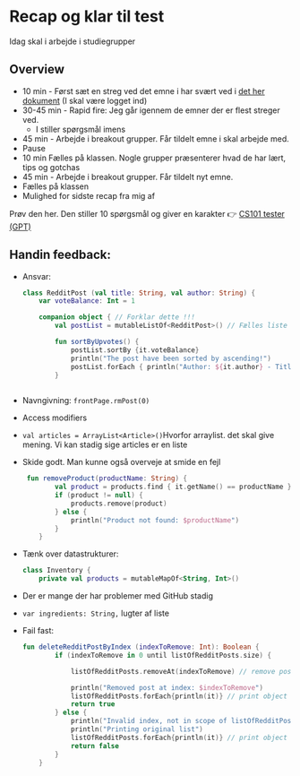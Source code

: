 # Recap og klar til test

Idag skal i arbejde i studiegrupper



## Overview

- 10 min - Først sæt en streg ved det emne i har svært ved i [det her dokument](https://studkea-my.sharepoint.com/:w:/g/personal/behu_kea_dk/ERh-tU3hKjZOk5d9c6SAVT8Bcf8CYCZC4gXsWNtHE2blrg?e=xeaZL8) (I skal være logget ind)
- 30-45 min - Rapid fire: Jeg går igennem de emner der er flest streger ved.
  - I stiller spørgsmål imens
- 45 min - Arbejde i breakout grupper. Får tildelt emne i skal arbejde med. 
- Pause
- 10 min Fælles på klassen. Nogle grupper præsenterer hvad de har lært, tips og gotchas
- 45 min - Arbejde i breakout grupper. Får tildelt nyt emne.
- Fælles på klassen
- Mulighed for sidste recap fra mig af



Prøv den her. Den stiller 10 spørgsmål og giver en karakter 👉 [CS101 tester (GPT)](https://chatgpt.com/g/g-67a48f9af29081918f433883aae70884-cs101-tester)





## Handin feedback:

- Ansvar:
  ```kotlin
  class RedditPost (val title: String, val author: String) {
      var voteBalance: Int = 1
  
      companion object { // Forklar dette !!!
          val postList = mutableListOf<RedditPost>() // Fælles liste for alle instanser
  
          fun sortByUpvotes() {
              postList.sortBy {it.voteBalance}
              println("The post have been sorted by ascending!")
              postList.forEach { println("Author: ${it.author} - Title: ${it.title} - Vote Balance: ${it.voteBalance}") } // For hver post i listen skal den print
          }
          
  ```

- Navngivning: `frontPage.rmPost(0)`

- Access modifiers

- `val articles = ArrayList<Article>()`Hvorfor arraylist. det skal give mening. Vi kan stadig sige articles er en liste

- Skide godt. Man kunne også overveje at smide en fejl
  ```kotlin
   fun removeProduct(productName: String) {
          val product = products.find { it.getName() == productName }
          if (product != null) {
              products.remove(product)
          } else {
              println("Product not found: $productName")
          }
      }
  ```

- Tænk over datastrukturer:
  ```kotlin
  class Inventory {
      private val products = mutableMapOf<String, Int>()
  ```

- Der er mange der har problemer med GitHub stadig

- `var ingredients: String,` lugter af liste

- Fail fast:
  ```kotlin
  fun deleteRedditPostByIndex (indexToRemove: Int): Boolean {
          if (indexToRemove in 0 until listOfRedditPosts.size) {
  
              listOfRedditPosts.removeAt(indexToRemove) // remove post at index
  
              println("Removed post at index: $indexToRemove")
              listOfRedditPosts.forEach{println(it)} // print object on its own line
              return true
          } else {
              println("Invalid index, not in scope of listOfRedditPosts size")
              println("Printing original list")
              listOfRedditPosts.forEach{println(it)} // print object on its own line
              return false
          }
      }
  ```

  
